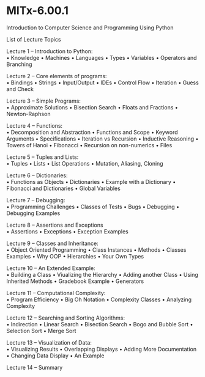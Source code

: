 # MITx-6.00.1
Introduction to Computer Science and Programming Using Python 



List of Lecture Topics

Lecture 1 – Introduction to Python:\
• Knowledge
• Machines
• Languages
• Types
• Variables
• Operators and Branching

Lecture 2 – Core elements of programs:\
• Bindings
• Strings
• Input/Output
• IDEs
• Control Flow
• Iteration
• Guess and Check

Lecture 3 – Simple Programs:\
• Approximate Solutions
• Bisection Search
• Floats and Fractions
• Newton-Raphson

Lecture 4 – Functions:\
• Decomposition and Abstraction
• Functions and Scope
• Keyword Arguments
• Specifications
• Iteration vs Recursion
• Inductive Reasoning
• Towers of Hanoi
• Fibonacci
• Recursion on non-numerics
• Files

Lecture 5 – Tuples and Lists:\
• Tuples
• Lists
• List Operations
• Mutation, Aliasing, Cloning

Lecture 6 – Dictionaries:\
• Functions as Objects
• Dictionaries
• Example with a Dictionary
• Fibonacci and Dictionaries
• Global Variables

Lecture 7 – Debugging:\
• Programming Challenges
• Classes of Tests
• Bugs
• Debugging
• Debugging Examples

Lecture 8 – Assertions and Exceptions\
• Assertions
• Exceptions
• Exception Examples

Lecture 9 – Classes and Inheritance:\
• Object Oriented Programming
• Class Instances
• Methods
• Classes Examples
• Why OOP
• Hierarchies
• Your Own Types

Lecture 10 – An Extended Example:\
• Building a Class
• Viualizing the Hierarchy
• Adding another Class
• Using Inherited Methods
• Gradebook Example
• Generators

Lecture 11 – Computational Complexity:\
• Program Efficiency
• Big Oh Notation
• Complexity Classes
• Analyzing Complexity

Lecture 12 – Searching and Sorting Algorithms:\
• Indirection
• Linear Search
• Bisection Search
• Bogo and Bubble Sort
• Selection Sort
• Merge Sort

Lecture 13 – Visualization of Data:\
• Visualizing Results
• Overlapping Displays
• Adding More Documentation
• Changing Data Display
• An Example

Lecture 14 – Summary

